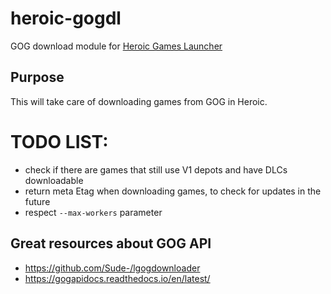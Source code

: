 # heroic-gogdl

GOG download module for [Heroic Games Launcher](https://github.com/Heroic-Games-Launcher/HeroicGamesLauncher)


## Purpose
This will take care of downloading games from GOG in Heroic.


# TODO LIST:
- check if there are games that still use V1 depots and have DLCs downloadable
- return meta Etag when downloading games, to check for updates in the future
- respect `--max-workers` parameter

## Great resources about GOG API
- https://github.com/Sude-/lgogdownloader
- https://gogapidocs.readthedocs.io/en/latest/
